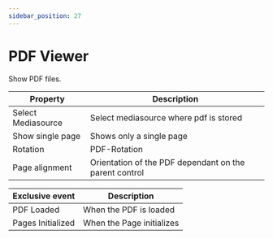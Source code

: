 ```yaml
---
sidebar_position: 27
---
```

# PDF Viewer

Show PDF files.

| **Property** | **Description** |
| --- | --- |
| Select Mediasource | Select mediasource where pdf is stored|
| Show single page | Shows only a single page |
| Rotation | PDF-Rotation |
| Page alignment | Orientation of the PDF dependant on the parent control |

| Exclusive event | Description |
| --- | --- |
| PDF Loaded | When the PDF is loaded |
| Pages Initialized | When the Page initializes |
